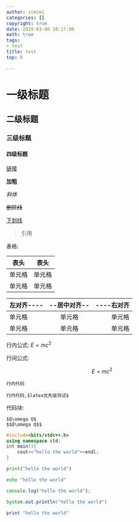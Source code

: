 ```yaml
---
author: zcmimi
categories: []
copyright: true
date: 2020-03-06 10:17:00
math: true
tags:
- test
title: test
top: 0

---
```

# 一级标题

## 二级标题

### 三级标题

#### 四级标题

[链接](/)

**加粗**

*斜体*

~~删除线~~

<u>下划线</u>

> 引用

表格:

| 表头|表头|
| - |- |
|单元格 |单元格|
|单元格 |单元格|

|左对齐----|--居中对齐--|----右对齐|
|:-|:-:|-:|
|单元格|单元格|单元格|
|单元格|单元格|单元格|

行内公式: $E=mc^2$

行间公式:

$$
E=mc^2
$$

`行内代码`

`行内代码,$latex优先级测试$`

代码块:

```text
$Q\omega Q$
$$Q\omega Q$$
```

```cpp
#include<bits/stdc++.h>
using namespace std;
int main(){
    cout<<"hello the world"<<endl;
}
```

```python
print("hello the world")
```

```bash
echo "hello the world"
```

```javascript
console.log("hello the world");
```

```java
System.out.println("hello the world")
```

```ruby
print "hello the world"
```